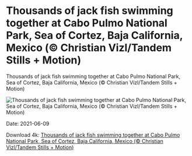 # Thousands of jack fish swimming together at Cabo Pulmo National Park, Sea of Cortez, Baja California, Mexico (© Christian Vizl/Tandem Stills + Motion)

Thousands of jack fish swimming together at Cabo Pulmo National Park, Sea of Cortez, Baja California, Mexico (© Christian Vizl/Tandem Stills + Motion)

![Thousands of jack fish swimming together at Cabo Pulmo National Park, Sea of Cortez, Baja California, Mexico (© Christian Vizl/Tandem Stills + Motion)](https://bing.com/th?id=OHR.CortezJacks_EN-US4025428525_UHD.jpg&w=1024&h=576)

Date: 2021-06-09

Download 4k: [Thousands of jack fish swimming together at Cabo Pulmo National Park, Sea of Cortez, Baja California, Mexico (© Christian Vizl/Tandem Stills + Motion)](https://bing.com/th?id=OHR.CortezJacks_EN-US4025428525_UHD.jpg)

